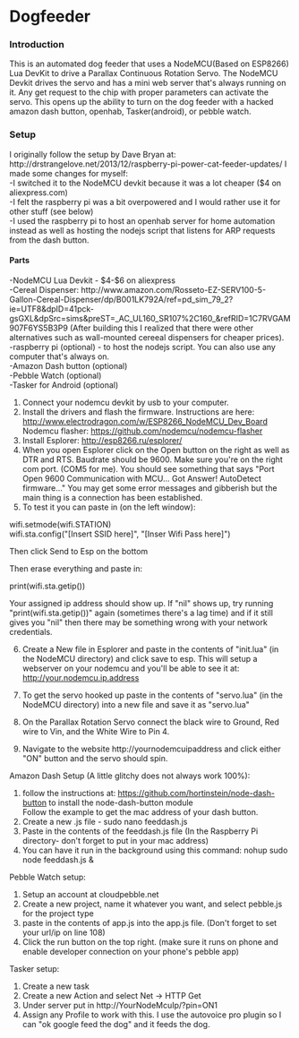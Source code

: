 # Dogfeeder
<h3>Introduction</h3>
This is an automated dog feeder that uses a NodeMCU(Based on ESP8266) Lua DevKit to drive a Parallax Continuous Rotation Servo.  The NodeMCU Devkit drives the servo and has a mini web server that's always running on it.  Any get request to the chip with proper parameters can activate the servo.  This opens up the ability to turn on the dog feeder with a hacked amazon dash button, openhab, Tasker(android), or pebble watch.

<h3>Setup</h3>
I originally follow the setup by Dave Bryan at: http://drstrangelove.net/2013/12/raspberry-pi-power-cat-feeder-updates/ 
I made some changes for myself:<br>
-I switched it to the NodeMCU devkit because it was a lot cheaper ($4 on aliexpress.com) <br>
-I felt the raspberry pi was a bit overpowered and I would rather use it for other stuff (see below)<br>
-I used the raspberry pi to host an openhab server for home automation instead as well as hosting the nodejs script that listens for ARP requests from the dash button.<br>
<h4>Parts</h4>
-NodeMCU Lua Devkit - $4-$6 on aliexpress<br>
-Cereal Dispenser: http://www.amazon.com/Rosseto-EZ-SERV100-5-Gallon-Cereal-Dispenser/dp/B001LK792A/ref=pd_sim_79_2?ie=UTF8&dpID=41pck-gsGXL&dpSrc=sims&preST=_AC_UL160_SR107%2C160_&refRID=1C7RVGAM907F6YS5B3P9  (After building this I realized that there were other alternatives such as wall-mounted cereeal dispensers for cheaper prices).<br>
-raspberry pi (optional) - to host the nodejs script.  You can also use any computer that's always on.<br>
-Amazon Dash button (optional)<br>
-Pebble Watch (optional)<br>
-Tasker for Android (optional)<br>

1) Connect your nodemcu devkit by usb to your computer.<br>
2) Install the drivers and flash the firmware.  Instructions are here:<br> http://www.electrodragon.com/w/ESP8266_NodeMCU_Dev_Board
Nodemcu flasher: https://github.com/nodemcu/nodemcu-flasher<br>
3) Install Esplorer: http://esp8266.ru/esplorer/<br>
4) When you open Esplorer click on the Open button on the right as well as DTR and RTS.  Baudrate should be 9600.  Make sure you're on the right com port.  (COM5 for me).  You should see something that says "Port Open 9600 Communication with MCU... Got Answer! AutoDetect firmware..."  You may get some error messages and gibberish but the main thing is a connection has been established.<br>
5) To test it you can paste in (on the left window):

wifi.setmode(wifi.STATION)<br>
wifi.sta.config("[Insert SSID here]", "[Inser Wifi Pass here]")<br>

Then click Send to Esp on the bottom

Then erase everything and paste in:

print(wifi.sta.getip())

Your assigned ip address should show up.  If "nil" shows up, try running "print(wifi.sta.getip())" again (sometimes there's a lag time) and if it still gives you "nil" then there may be something wrong with your network credentials.

6) Create a New file in Esplorer and paste in the contents of "init.lua" (in the NodeMCU directory) and click save to esp.  This will setup a webserver on your nodemcu and you'll be able to see it at: http://your.nodemcu.ip.address

7) To get the servo hooked up paste in the contents of "servo.lua" (in the NodeMCU directory) into a new file and save it as "servo.lua"

8) On the Parallax Rotation Servo connect the black wire to Ground, Red wire to Vin, and the White Wire to Pin 4.

9) Navigate to the website http://yournodemcuipaddress and click either "ON" button and the servo should spin.

Amazon Dash Setup (A little glitchy does not always work 100%):<br>
1) follow the instructions at: https://github.com/hortinstein/node-dash-button to install the node-dash-button module  
Follow the example to get the mac address of your dash button.<br>
2) Create a new .js file - sudo nano feeddash.js<br>
3) Paste in the contents of the feeddash.js file (In the Raspberry Pi directory- don't forget to put in your mac address)<br>
4) You can have it run in the background using this command: nohup sudo node feeddash.js &<br>

Pebble Watch setup:<br>
1) Setup an account at cloudpebble.net<br>
2) Create a new project, name it whatever you want, and select pebble.js for the project type<br>
3) paste in the contents of app.js into the app.js file. (Don't forget to set your url/ip on line 108)<br>
4) Click the run button on the top right.  (make sure it runs on phone and enable developer connection on your phone's pebble app)

Tasker setup:<br>
1) Create a new task <br>
2) Create a new Action and select Net -> HTTP Get<br>
3) Under server put in http://YourNodeMcuIp/?pin=ON1<br>
4) Assign any Profile to work with this.  I use the autovoice pro plugin so I can "ok google feed the dog" and it feeds the dog.
